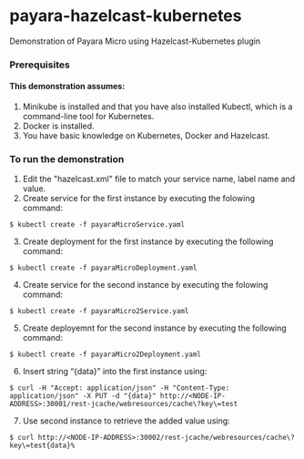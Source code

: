 # payara-hazelcast-kubernetes
Demonstration of Payara Micro using Hazelcast-Kubernetes plugin 

### Prerequisites 
#### This demonstration assumes:

1.	Minikube is installed and that you have also installed Kubectl, which is a command-line tool for Kubernetes. 
2.  Docker is installed. 
3. 	You have basic knowledge on Kubernetes, Docker and Hazelcast. 

### To run the demonstration
1. Edit the "hazelcast.xml" file to match your service name, label name and value.
2. Create service for the first instance by executing the folowing command:
```
$ kubectl create -f payaraMicroService.yaml
```
3. Create deployment for the first instance by executing the following command:
```
$ kubectl create -f payaraMicroDeployment.yaml
```
4. Create service for the second instance by executing the folowing command:
```
$ kubectl create -f payaraMicro2Service.yaml
```
5. Create deployemnt for the second instance by executing the following command:
```
$ kubectl create -f payaraMicro2Deployment.yaml
```
6.	Insert string “{data}” into the first instance using:
```
$ curl -H "Accept: application/json" -H "Content-Type: application/json" -X PUT -d "{data}" http://<NODE-IP-ADDRESS>:30001/rest-jcache/webresources/cache\?key\=test
```
7.	Use second instance to retrieve the added value using:
```
$ curl http://<NODE-IP-ADDRESS>:30002/rest-jcache/webresources/cache\?key\=test{data}%
```
